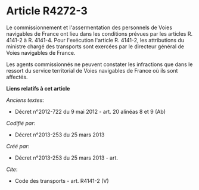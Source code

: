 # Article R4272-3

Le commissionnement et l'assermentation des personnels de Voies navigables de France ont lieu dans les conditions prévues par
les articles R. 4141-2 à R. 4141-4. Pour l'exécution l'article R. 4141-2, les attributions du ministre chargé des transports
sont exercées par le directeur général de Voies navigables de France. 

Les agents commissionnés ne peuvent constater les infractions que dans le ressort du service territorial de Voies navigables
de France où ils sont affectés.

**Liens relatifs à cet article**

_Anciens textes_:

  - Décret n°2012-722 du 9 mai 2012 - art. 20 alinéas 8 et 9 (Ab)

_Codifié par_:

  - Décret n°2013-253 du 25 mars 2013

_Créé par_:

  - Décret n°2013-253 du 25 mars 2013 - art.

_Cite_:

  - Code des transports - art. R4141-2 (V)
